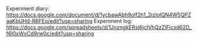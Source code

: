 Experiment diary: https://docs.google.com/document/d/1ycbawAbh9olf2h1_2izIolQN4W5QPZaaKbUHd-R6FEo/edit?usp=sharing
Experiment log: https://docs.google.com/spreadsheets/d/1JnzngkERsj6jcIVhQzZIFicxd62D_f6l0xWxCd9rw0c/edit?usp=sharing


